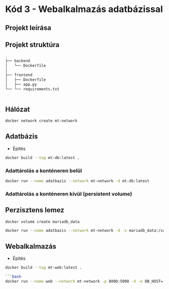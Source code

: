 # Kód 3 - Webalkalmazás adatbázissal

## Projekt leírása

## Projekt struktúra

```bash
.
├── backend
│   └── Dockerfile
│
├── frontend
│   ├── Dockerfile
│   ├── app.py
└── └── requirements.txt
 

```

## Hálózat

```bash
docker network create mt-network
```

## Adatbázis

- Építés

```bash
docker build --tag mt-db:latest .
```

### Adattárolás a konténeren belül

```bash
docker run --name adatbazis --network mt-network -d mt-db:latest
```

### Adattárolás a konténeren kívül (persistent volume)

## Perzisztens lemez

```bash
docker volume create mariadb_data
```

```bash
docker run --name adatbazis --network mt-network -d -v mariadb_data:/var/lib/mysql mt-db:latest
```

## Webalkalmazás

- Építés

````bash
docker build --tag mt-web:latest .

```bash
docker run --name web --network mt-network -p 8000:5000 -d -e DB_HOST='adatbazis' -e DB_USER='root' -e DB_PASS='2NUW-a5QdH-8fAXy' -e DB_NAME='adatbazis' mt-web:latest
````

